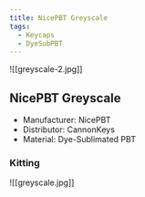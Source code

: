 ```yaml
---
title: NicePBT Greyscale
tags:
  - Keycaps
  - DyeSubPBT
---
```


![[greyscale-2.jpg]]

## NicePBT Greyscale

- Manufacturer: NicePBT
- Distributor: CannonKeys
- Material: Dye-Sublimated PBT

### Kitting

![[greyscale.jpg]]
